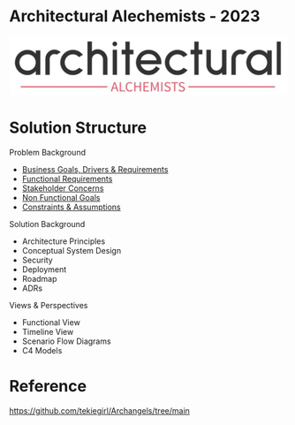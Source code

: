 # Architectural Alechemists - 2023

![logo](/resources/logo.jpg)

# Solution Structure

Problem Background
- [Business Goals, Drivers & Requirements ](/problem-background/business-goals-drivers-requirements.md)
- [Functional Requirements](/problem-background/functional-requirements.md)
- [Stakeholder Concerns](/problem-background/stakeholder-concerns.md)
- [Non Functional Goals](/problem-background/non-functional-goals-drivers.md)
- [Constraints & Assumptions](/problem-background/assumptions.md)


Solution Background
- Architecture Principles
- Conceptual System Design
- Security
- Deployment
- Roadmap
- ADRs

Views & Perspectives
- Functional View
- Timeline View
- Scenario Flow Diagrams
- C4 Models


# Reference
https://github.com/tekiegirl/Archangels/tree/main



